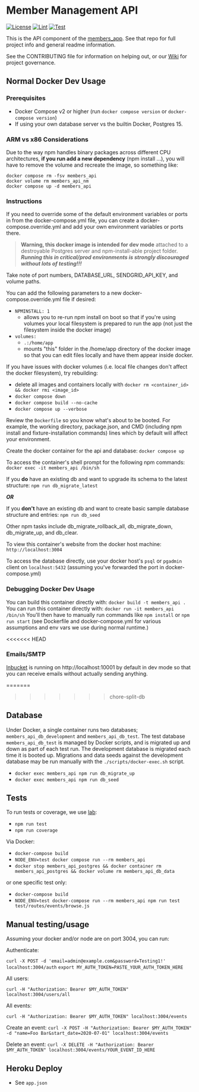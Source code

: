 # Member Management API

[![License](https://img.shields.io/badge/License-Apache%202.0-blue.svg)](https://opensource.org/licenses/Apache-2.0) [![Lint](https://github.com/heatsynclabs/members_api/actions/workflows/lint.yml/badge.svg)](https://github.com/heatsynclabs/members_api/actions/workflows/lint.yml) [![Test](https://github.com/heatsynclabs/members_api/actions/workflows/test.yml/badge.svg)](https://github.com/heatsynclabs/members_api/actions/workflows/test.yml)

This is the API component of the [members_app](https://github.com/heatsynclabs/members_app). See that repo for full project info and general readme information.

See the CONTRIBUTING file for information on helping out, or our [Wiki](https://wiki.heatsynclabs.org/wiki/HSL_API) for project governance.

## Normal Docker Dev Usage

### Prerequisites

- Docker Compose v2 or higher (run `docker compose version` or `docker-compose version`)
- If using your own database server vs the builtin Docker, Postgres 15.

### ARM vs x86 Considerations

Due to the way npm handles binary packages across different CPU architectures, **if you run add a new dependency** (npm install ...), you will have to remove the volume and recreate the image, so something like:

```
docker compose rm -fsv members_api
docker volume rm members_api_nm
docker compose up -d members_api
```

### Instructions

<!--**Consider following the Docker instructions in the `members_app` repo instead of here, to get a full environment going instead of piecemeal with just the API.**-->

If you need to override some of the default environment variables or ports in from the docker-compose.yml file, you can create a docker-compose.override.yml and add your own environment variables or ports there.

  > **Warning, this docker image is intended for dev mode** attached to a destroyable Postgres server and npm-install-able project folder. ***Running this in critical/prod environments is strongly discouraged without lots of testing!!!***

Take note of port numbers, DATABASE_URL, SENDGRID_API_KEY, and volume paths.

You can add the following parameters to a new docker-compose.override.yml file if desired:
  - `NPMINSTALL: 1`
    - allows you to re-run npm install on boot so that if you're using volumes your local filesystem is prepared to run the app (not just the filesystem inside the docker image)
  - `volumes:`
      - `.:/home/app`
      - mounts "this" folder in the /home/app directory of the docker image so that you can edit files locally and have them appear inside docker.

If you have issues with docker volumes (i.e. local file changes don't affect the docker filesystem), try rebuilding:
  - delete all images and containers locally with `docker rm <container_id> && docker rmi <image_id>`
  - `docker compose down`
  - `docker compose build --no-cache`
  - `docker compose up --verbose`

Review the `Dockerfile` so you know what's about to be booted. For example, the working directory, package.json, and CMD (including npm install and fixture-installation commands) lines which by default will affect your environment.

Create the docker container for the api and database:
`docker compose up`

To access the container's shell prompt for the following npm commands:
`docker exec -it members_api /bin/sh`

If you **do** have an existing db and want to upgrade its schema to the latest structure:
`npm run db_migrate_latest`

***OR***

If you **don't** have an existing db and want to create basic sample database structure and entries:
`npm run db_seed`

Other npm tasks include db_migrate_rollback_all, db_migrate_down, db_migrate_up, and db_clear.

To view this container's website from the docker host machine: `http://localhost:3004`

To access the database directly, use your docker host's `psql` or `pgadmin` client on `localhost:5432` (assuming you've forwarded the port in docker-compose.yml)

<!--Note that this app is just the API, so again if you want a working app you probably want to check out the `members_app` repo.-->

### Debugging Docker Dev Usage

You can build this container directly with: `docker build -t members_api .`
You can run this container directly with: `docker run -it members_api /bin/sh`
You'll then have to manually run commands like `npm install` or `npm run start` (see Dockerfile and docker-compose.yml for various assumptions and env vars we use during normal runtime.)

<<<<<<< HEAD
### Emails/SMTP

[Inbucket](https://inbucket.org) is running on http://localhost:10001 by default in dev mode so that you can receive emails without actually sending anything.

=======
>>>>>>> chore-split-db
## Database

Under Docker, a single container runs two databases; `members_api_db_development` and `members_api_db_test`.
The test database `members_api_db_test` is managed by Docker scripts, and is migrated up and down as part of each test run.
The development database is migrated each time it is booted up.
Migrations and data seeds against the development database may be run manually with the `./scripts/docker-exec.sh` script.

  - `docker exec members_api npm run db_migrate_up`
  - `docker exec members_api npm run db_seed`

## Tests

To run tests or coverage, we use [lab](https://hapi.dev/module/lab/):

  - `npm run test`
  - `npm run coverage`

Via Docker:

  - `docker-compose build`
  - `NODE_ENV=test docker compose run --rm members_api`
  - `docker stop members_api_postgres && docker container rm members_api_postgres && docker volume rm members_api_db_data`

  or one specific test only:

  - `docker-compose build`
  - `NODE_ENV=test docker-compose run --rm members_api npm run test test/routes/events/browse.js`

## Manual testing/usage

Assuming your docker and/or node are on port 3004, you can run:

Authenticate:

  `curl -X POST -d 'email=admin@example.com&password=Testing1!' localhost:3004/auth`
  `export MY_AUTH_TOKEN=PASTE_YOUR_AUTH_TOKEN_HERE`

All users:

  `curl -H "Authorization: Bearer $MY_AUTH_TOKEN" localhost:3004/users/all`

All events:

  `curl -H "Authorization: Bearer $MY_AUTH_TOKEN" localhost:3004/events`

Create an event:
  `curl -X POST -H "Authorization: Bearer $MY_AUTH_TOKEN" -d "name=Foo Bar&start_date=2020-07-01" localhost:3004/events`

Delete an event:
  `curl -X DELETE -H "Authorization: Bearer $MY_AUTH_TOKEN" localhost:3004/events/YOUR_EVENT_ID_HERE`

## Heroku Deploy

- See `app.json`